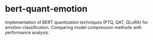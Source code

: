 # bert-quant-emotion
Implementation of BERT quantization techniques (PTQ, QAT, QLoRA) for emotion classification. Comparing model compression methods with performance analysis.
